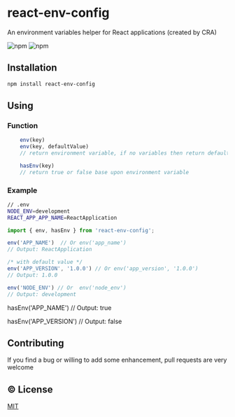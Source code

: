 # react-env-config

An environment variables helper for React applications (created by CRA)

![npm](https://img.shields.io/npm/v/react-env-config?style=for-the-badge)
![npm](https://img.shields.io/npm/dt/react-env-config?style=for-the-badge)

## Installation

```sh
npm install react-env-config
```

## Using
### Function
```js
    env(key)
    env(key, defaultValue)
    // return environment variable, if no variables then return defaultValue (or null)

    hasEnv(key)
    // return true or false base upon environment variable
```
### Example
```sh
// .env
NODE_ENV=development
REACT_APP_APP_NAME=ReactApplication
```

```js
import { env, hasEnv } from 'react-env-config';

env('APP_NAME')  // Or env('app_name')
// Output: ReactApplication

/* with default value */
env('APP_VERSION', '1.0.0') // Or env('app_version', '1.0.0')
// Output: 1.0.0

env('NODE_ENV') // Or  env('node_env')
// Output: development
```
hasEnv('APP_NAME')
// Output: true

hasEnv('APP_VERSION')
// Output: false



## Contributing

If you find a bug or willing to add some enhancement, pull requests are very welcome

## :copyright: License

[MIT](http://opensource.org/licenses/MIT)